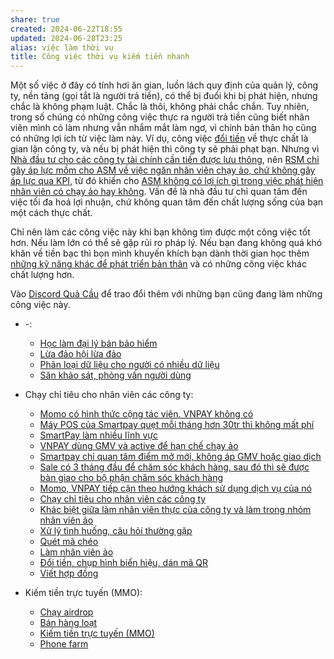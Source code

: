 ```yaml
---
share: true
created: 2024-06-22T18:55
updated: 2024-06-28T23:25
alias: việc làm thời vụ
title: Công việc thời vụ kiếm tiền nhanh
---
```

Một số việc ở đây có tính hơi ăn gian, luồn lách quy định của quản lý, công ty, nền tảng (gọi tắt là người trả tiền), có thể bị đuổi khi bị phát hiện, nhưng chắc là không phạm luật. Chắc là thôi, không phải chắc chắn. Tuy nhiên, trong số chúng có những công việc thực ra người trả tiền cũng biết nhân viên mình có làm nhưng vẫn nhắm mắt làm ngơ, vì chính bản thân họ cũng có những lợi ích từ việc làm này. Ví dụ, công việc [đổi tiền](./Ch%E1%BA%A1y%20ch%E1%BB%89%20ti%C3%AAu%20cho%20nh%C3%A2n%20vi%C3%AAn%20c%C3%A1c%20c%C3%B4ng%20ty/C%C3%B4ng%20vi%E1%BB%87c/%C4%90%E1%BB%95i%20ti%E1%BB%81n,%20ch%E1%BB%A5p%20h%C3%ACnh%20bi%E1%BB%83n%20hi%E1%BB%87u,%20d%C3%A1n%20m%C3%A3%20QR.md#Đổi%20tiền) về thực chất là gian lận công ty, và nếu bị phát hiện thì công ty sẽ phải phạt bạn. Nhưng vì [Nhà đầu tư cho các công ty tài chính cần tiền được lưu thông](../../Hi%E1%BB%83u%20bi%E1%BA%BFt%20s%C3%A2u/Trung%20gian%20thanh%20to%C3%A1n/L%E1%BB%A3i%20%C3%ADch,%20%C4%91%E1%BB%99ng%20c%C6%A1%20c%E1%BB%A7a%20c%C3%A1c%20b%C3%AAn/RSM%20v%C3%A0%20nh%C3%A0%20%C4%91%E1%BA%A7u%20t%C6%B0/Nh%C3%A0%20%C4%91%E1%BA%A7u%20t%C6%B0%20cho%20c%C3%A1c%20c%C3%B4ng%20ty%20t%C3%A0i%20ch%C3%ADnh%20c%E1%BA%A7n%20ti%E1%BB%81n%20%C4%91%C6%B0%E1%BB%A3c%20l%C6%B0u%20th%C3%B4ng.md), nên [RSM chỉ gây áp lực mồm cho ASM về việc ngăn nhân viên chạy ảo, chứ không gây áp lực qua KPI](../../Hi%E1%BB%83u%20bi%E1%BA%BFt%20s%C3%A2u/Trung%20gian%20thanh%20to%C3%A1n/L%E1%BB%A3i%20%C3%ADch,%20%C4%91%E1%BB%99ng%20c%C6%A1%20c%E1%BB%A7a%20c%C3%A1c%20b%C3%AAn/RSM%20v%C3%A0%20nh%C3%A0%20%C4%91%E1%BA%A7u%20t%C6%B0/RSM%20ch%E1%BB%89%20g%C3%A2y%20%C3%A1p%20l%E1%BB%B1c%20m%E1%BB%93m%20cho%20ASM%20v%E1%BB%81%20vi%E1%BB%87c%20ng%C4%83n%20nh%C3%A2n%20vi%C3%AAn%20ch%E1%BA%A1y%20%E1%BA%A3o,%20ch%E1%BB%A9%20kh%C3%B4ng%20g%C3%A2y%20%C3%A1p%20l%E1%BB%B1c%20qua%20KPI.md), từ đó khiến cho [ASM không có lợi ích gì trong việc phát hiện nhân viên có chạy ảo hay không](../../Hi%E1%BB%83u%20bi%E1%BA%BFt%20s%C3%A2u/Trung%20gian%20thanh%20to%C3%A1n/L%E1%BB%A3i%20%C3%ADch,%20%C4%91%E1%BB%99ng%20c%C6%A1%20c%E1%BB%A7a%20c%C3%A1c%20b%C3%AAn/ASM/ASM%20kh%C3%B4ng%20c%C3%B3%20l%E1%BB%A3i%20%C3%ADch%20g%C3%AC%20trong%20vi%E1%BB%87c%20ph%C3%A1t%20hi%E1%BB%87n%20nh%C3%A2n%20vi%C3%AAn%20c%C3%B3%20ch%E1%BA%A1y%20%E1%BA%A3o%20hay%20kh%C3%B4ng.md). Vấn đề là nhà đầu tư chỉ quan tâm đến việc tối đa hoá lợi nhuận, chứ không quan tâm đến chất lượng sống của bạn một cách thực chất.

Chỉ nên làm các công việc này khi bạn không tìm được một công việc tốt hơn. Nếu làm lớn có thể sẽ gặp rủi ro pháp lý. Nếu bạn đang không quá khó khăn về tiền bạc thì bọn mình khuyến khích bạn dành thời gian học thêm [những kỹ năng khác để phát triển bản thân](https://doi-thoai.deno.dev/c1.Việc-thời-vụ-kiếm-tiền-nhanh.1) và có những công việc khác chất lượng hơn.

Vào [Discord Quả Cầu](https://doi-thoai.deno.dev/discordQC.Việc-thời-vụ-kiếm-tiền-nhanh.1) để trao đổi thêm với những bạn cũng đang làm những công việc này.

- \-: 
    - [Học làm đại lý bán bảo hiểm](./H%E1%BB%8Dc%20l%C3%A0m%20%C4%91%E1%BA%A1i%20l%C3%BD%20b%C3%A1n%20b%E1%BA%A3o%20hi%E1%BB%83m.md)
    - [Lừa đảo hội lừa đảo](./L%E1%BB%ABa%20%C4%91%E1%BA%A3o%20h%E1%BB%99i%20l%E1%BB%ABa%20%C4%91%E1%BA%A3o.md)
    - [Phân loại dữ liệu cho người có nhiều dữ liệu](./Ph%C3%A2n%20lo%E1%BA%A1i%20d%E1%BB%AF%20li%E1%BB%87u%20cho%20ng%C6%B0%E1%BB%9Di%20c%C3%B3%20nhi%E1%BB%81u%20d%E1%BB%AF%20li%E1%BB%87u.md)
    - [Săn khảo sát, phỏng vấn người dùng](./S%C4%83n%20kh%E1%BA%A3o%20s%C3%A1t,%20ph%E1%BB%8Fng%20v%E1%BA%A5n%20ng%C6%B0%E1%BB%9Di%20d%C3%B9ng.md)

- Chạy chỉ tiêu cho nhân viên các công ty: 
    - [Momo có hình thức cộng tác viên. VNPAY không có](./Ch%E1%BA%A1y%20ch%E1%BB%89%20ti%C3%AAu%20cho%20nh%C3%A2n%20vi%C3%AAn%20c%C3%A1c%20c%C3%B4ng%20ty/Ch%C3%ADnh%20s%C3%A1ch%20c%C3%A1c%20c%C3%B4ng%20ty/Momo%20c%C3%B3%20h%C3%ACnh%20th%E1%BB%A9c%20c%E1%BB%99ng%20t%C3%A1c%20vi%C3%AAn.%20VNPAY%20kh%C3%B4ng%20c%C3%B3.md)
    - [Máy POS của Smartpay quẹt mỗi tháng hơn 30tr thì không mất phí](./Ch%E1%BA%A1y%20ch%E1%BB%89%20ti%C3%AAu%20cho%20nh%C3%A2n%20vi%C3%AAn%20c%C3%A1c%20c%C3%B4ng%20ty/Ch%C3%ADnh%20s%C3%A1ch%20c%C3%A1c%20c%C3%B4ng%20ty/M%C3%A1y%20POS%20c%E1%BB%A7a%20Smartpay%20qu%E1%BA%B9t%20m%E1%BB%97i%20th%C3%A1ng%20h%C6%A1n%2030tr%20th%C3%AC%20kh%C3%B4ng%20m%E1%BA%A5t%20ph%C3%AD.md)
    - [SmartPay làm nhiều lĩnh vực](./Ch%E1%BA%A1y%20ch%E1%BB%89%20ti%C3%AAu%20cho%20nh%C3%A2n%20vi%C3%AAn%20c%C3%A1c%20c%C3%B4ng%20ty/Ch%C3%ADnh%20s%C3%A1ch%20c%C3%A1c%20c%C3%B4ng%20ty/SmartPay%20l%C3%A0m%20nhi%E1%BB%81u%20l%C4%A9nh%20v%E1%BB%B1c.md)
    - [VNPAY dùng GMV và active để hạn chế chạy ảo](./Ch%E1%BA%A1y%20ch%E1%BB%89%20ti%C3%AAu%20cho%20nh%C3%A2n%20vi%C3%AAn%20c%C3%A1c%20c%C3%B4ng%20ty/Ch%C3%ADnh%20s%C3%A1ch%20c%C3%A1c%20c%C3%B4ng%20ty/VNPAY%20d%C3%B9ng%20GMV%20v%C3%A0%20active%20%C4%91%E1%BB%83%20h%E1%BA%A1n%20ch%E1%BA%BF%20ch%E1%BA%A1y%20%E1%BA%A3o.md)
    - [Smartpay chỉ quan tâm điểm mở mới, không áp GMV hoặc giao dịch](./Ch%E1%BA%A1y%20ch%E1%BB%89%20ti%C3%AAu%20cho%20nh%C3%A2n%20vi%C3%AAn%20c%C3%A1c%20c%C3%B4ng%20ty/Ch%C3%ADnh%20s%C3%A1ch%20c%C3%A1c%20c%C3%B4ng%20ty/Smartpay%20ch%E1%BB%89%20quan%20t%C3%A2m%20%C4%91i%E1%BB%83m%20m%E1%BB%9F%20m%E1%BB%9Bi,%20kh%C3%B4ng%20%C3%A1p%20GMV%20ho%E1%BA%B7c%20giao%20d%E1%BB%8Bch.md)
    - [Sale có 3 tháng đầu để chăm sóc khách hàng, sau đó thì sẽ được bàn giao cho bộ phận chăm sóc khách hàng](./Ch%E1%BA%A1y%20ch%E1%BB%89%20ti%C3%AAu%20cho%20nh%C3%A2n%20vi%C3%AAn%20c%C3%A1c%20c%C3%B4ng%20ty/Ch%C3%ADnh%20s%C3%A1ch%20c%C3%A1c%20c%C3%B4ng%20ty/Sale%20c%C3%B3%203%20th%C3%A1ng%20%C4%91%E1%BA%A7u%20%C4%91%E1%BB%83%20ch%C4%83m%20s%C3%B3c%20kh%C3%A1ch%20h%C3%A0ng,%20sau%20%C4%91%C3%B3%20th%C3%AC%20s%E1%BA%BD%20%C4%91%C6%B0%E1%BB%A3c%20b%C3%A0n%20giao%20cho%20b%E1%BB%99%20ph%E1%BA%ADn%20ch%C4%83m%20s%C3%B3c%20kh%C3%A1ch%20h%C3%A0ng.md)
    - [Momo, VNPAY tiếp cận theo hướng khách sử dụng dịch vụ của nó](./Ch%E1%BA%A1y%20ch%E1%BB%89%20ti%C3%AAu%20cho%20nh%C3%A2n%20vi%C3%AAn%20c%C3%A1c%20c%C3%B4ng%20ty/Ch%C3%ADnh%20s%C3%A1ch%20c%C3%A1c%20c%C3%B4ng%20ty/Momo,%20VNPAY%20ti%E1%BA%BFp%20c%E1%BA%ADn%20theo%20h%C6%B0%E1%BB%9Bng%20kh%C3%A1ch%20s%E1%BB%AD%20d%E1%BB%A5ng%20d%E1%BB%8Bch%20v%E1%BB%A5%20c%E1%BB%A7a%20n%C3%B3.md)
    - [Chạy chỉ tiêu cho nhân viên các công ty](./Ch%E1%BA%A1y%20ch%E1%BB%89%20ti%C3%AAu%20cho%20nh%C3%A2n%20vi%C3%AAn%20c%C3%A1c%20c%C3%B4ng%20ty/index.md)
    - [Khác biệt giữa làm nhân viên thực của công ty và làm trong nhóm nhân viên ảo](./Ch%E1%BA%A1y%20ch%E1%BB%89%20ti%C3%AAu%20cho%20nh%C3%A2n%20vi%C3%AAn%20c%C3%A1c%20c%C3%B4ng%20ty/T%C3%A0i%20li%E1%BB%87u/Kh%C3%A1c%20bi%E1%BB%87t%20gi%E1%BB%AFa%20l%C3%A0m%20nh%C3%A2n%20vi%C3%AAn%20th%E1%BB%B1c%20c%E1%BB%A7a%20c%C3%B4ng%20ty%20v%C3%A0%20l%C3%A0m%20trong%20nh%C3%B3m%20nh%C3%A2n%20vi%C3%AAn%20%E1%BA%A3o.md)
    - [Xử lý tình huống, câu hỏi thường gặp](./Ch%E1%BA%A1y%20ch%E1%BB%89%20ti%C3%AAu%20cho%20nh%C3%A2n%20vi%C3%AAn%20c%C3%A1c%20c%C3%B4ng%20ty/T%C3%A0i%20li%E1%BB%87u/X%E1%BB%AD%20l%C3%BD%20t%C3%ACnh%20hu%E1%BB%91ng,%20c%C3%A2u%20h%E1%BB%8Fi%20th%C6%B0%E1%BB%9Dng%20g%E1%BA%B7p.md)
    - [Quét mã chéo](./Ch%E1%BA%A1y%20ch%E1%BB%89%20ti%C3%AAu%20cho%20nh%C3%A2n%20vi%C3%AAn%20c%C3%A1c%20c%C3%B4ng%20ty/C%C3%B4ng%20vi%E1%BB%87c/Qu%C3%A9t%20m%C3%A3%20ch%C3%A9o.md)
    - [Làm nhân viên ảo](./Ch%E1%BA%A1y%20ch%E1%BB%89%20ti%C3%AAu%20cho%20nh%C3%A2n%20vi%C3%AAn%20c%C3%A1c%20c%C3%B4ng%20ty/C%C3%B4ng%20vi%E1%BB%87c/L%C3%A0m%20nh%C3%A2n%20vi%C3%AAn%20%E1%BA%A3o.md)
    - [Đổi tiền, chụp hình biển hiệu, dán mã QR](./Ch%E1%BA%A1y%20ch%E1%BB%89%20ti%C3%AAu%20cho%20nh%C3%A2n%20vi%C3%AAn%20c%C3%A1c%20c%C3%B4ng%20ty/C%C3%B4ng%20vi%E1%BB%87c/%C4%90%E1%BB%95i%20ti%E1%BB%81n,%20ch%E1%BB%A5p%20h%C3%ACnh%20bi%E1%BB%83n%20hi%E1%BB%87u,%20d%C3%A1n%20m%C3%A3%20QR.md)
    - [Viết hợp đồng](./Ch%E1%BA%A1y%20ch%E1%BB%89%20ti%C3%AAu%20cho%20nh%C3%A2n%20vi%C3%AAn%20c%C3%A1c%20c%C3%B4ng%20ty/C%C3%B4ng%20vi%E1%BB%87c/Vi%E1%BA%BFt%20h%E1%BB%A3p%20%C4%91%E1%BB%93ng.md)

- Kiếm tiền trực tuyến (MMO): 
    - [Chạy airdrop](./Ki%E1%BA%BFm%20ti%E1%BB%81n%20tr%E1%BB%B1c%20tuy%E1%BA%BFn%20(MMO)/Ch%E1%BA%A1y%20airdrop.md)
    - [Bán hàng loạt](./Ki%E1%BA%BFm%20ti%E1%BB%81n%20tr%E1%BB%B1c%20tuy%E1%BA%BFn%20(MMO)/B%C3%A1n%20h%C3%A0ng%20lo%E1%BA%A1t.md)
    - [Kiếm tiền trực tuyến (MMO)](./Ki%E1%BA%BFm%20ti%E1%BB%81n%20tr%E1%BB%B1c%20tuy%E1%BA%BFn%20(MMO)/index.md)
    - [Phone farm](./Ki%E1%BA%BFm%20ti%E1%BB%81n%20tr%E1%BB%B1c%20tuy%E1%BA%BFn%20(MMO)/Phone%20farm.md)


